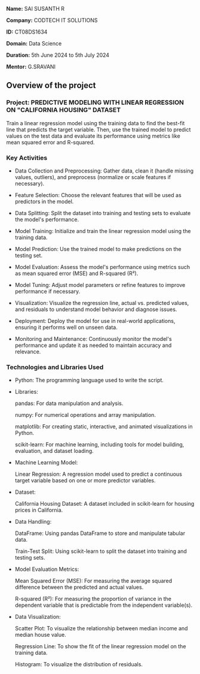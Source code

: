 **Name:** SAI SUSANTH R

**Company:** CODTECH IT SOLUTIONS

**ID:** CT08DS1634

**Domain:** Data Science

**Duration:** 5th June 2024 to 5th July 2024

**Mentor:** G.SRAVANI


##  Overview of the project

###  Project: PREDICTIVE MODELING WITH LINEAR REGRESSION ON "CALIFORNIA HOUSING" DATASET
Train a linear regression model using the training data to find the best-fit line that predicts the target variable. Then, use the trained model to predict values on the test data and evaluate its performance using metrics like mean squared error and R-squared.

###  Key Activities
  - Data Collection and Preprocessing: Gather data, clean it (handle missing values, outliers), and preprocess (normalize or scale features if necessary).

  - Feature Selection: Choose the relevant features that will be used as predictors in the model.

  - Data Splitting: Split the dataset into training and testing sets to evaluate the model's performance.

  - Model Training: Initialize and train the linear regression model using the training data.

  - Model Prediction: Use the trained model to make predictions on the testing set.

  - Model Evaluation: Assess the model's performance using metrics such as mean squared error (MSE) and R-squared (R²).

  - Model Tuning: Adjust model parameters or refine features to improve performance if necessary.

  - Visualization: Visualize the regression line, actual vs. predicted values, and residuals to understand model behavior and diagnose issues.

  - Deployment: Deploy the model for use in real-world applications, ensuring it performs well on unseen data.

  - Monitoring and Maintenance: Continuously monitor the model's performance and update it as needed to maintain accuracy and relevance.

###  Technologies and Libraries Used
  - Python: The programming language used to write the script.

  - Libraries:

      pandas: For data manipulation and analysis.

      numpy: For numerical operations and array manipulation.

      matplotlib: For creating static, interactive, and animated visualizations in Python.

      scikit-learn: For machine learning, including tools for model building, evaluation, and dataset loading.

  - Machine Learning Model:

      Linear Regression: A regression model used to predict a continuous target variable based on one or more predictor variables.
    
  - Dataset:

      California Housing Dataset: A dataset included in scikit-learn for housing prices in California.
    
  - Data Handling:

      DataFrame: Using pandas DataFrame to store and manipulate tabular data.

      Train-Test Split: Using scikit-learn to split the dataset into training and testing sets.

  - Model Evaluation Metrics:

      Mean Squared Error (MSE): For measuring the average squared difference between the predicted and actual values.

      R-squared (R²): For measuring the proportion of variance in the dependent variable that is predictable from the independent variable(s).

  - Data Visualization:

      Scatter Plot: To visualize the relationship between median income and median house value.

      Regression Line: To show the fit of the linear regression model on the training data.

      Histogram: To visualize the distribution of residuals.





